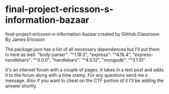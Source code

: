 # final-project-ericsson-s-information-bazaar
final-project-ericsson-s-information-bazaar created by GitHub Classroom
By James Ericsson

The package.json has a list of all necessary dependences but I'll put them in here as well.
    "body-parser": "^1.18.3",
    "express": "^4.16.4",
    "express-handlebars": "^3.0.0",
    "handlebars": "^4.0.12",
    "mongodb": "^3.1.10"
    
It's an internet forum with a couple of pages. It takes in a text post and adds it to the forum along with a
time stamp. For any questions send me a message. Also if you want to cheat on the CTF portion of it I'll be
adding the answer shortly.
